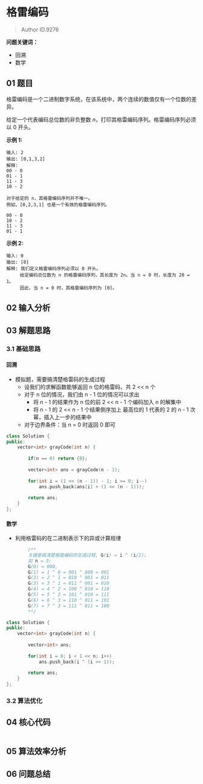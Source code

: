 # 格雷编码
> Author ID.9276 

**问题关键词：**

- 回溯
- 数学

## 01 题目

格雷编码是一个二进制数字系统，在该系统中，两个连续的数值仅有一个位数的差异。

给定一个代表编码总位数的非负整数 *n*，打印其格雷编码序列。格雷编码序列必须以 0 开头。

**示例 1:**

```
输入: 2
输出: [0,1,3,2]
解释:
00 - 0
01 - 1
11 - 3
10 - 2

对于给定的 n，其格雷编码序列并不唯一。
例如，[0,2,3,1] 也是一个有效的格雷编码序列。

00 - 0
10 - 2
11 - 3
01 - 1
```

**示例 2:**

```
输入: 0
输出: [0]
解释: 我们定义格雷编码序列必须以 0 开头。
     给定编码总位数为 n 的格雷编码序列，其长度为 2n。当 n = 0 时，长度为 20 = 1。
     因此，当 n = 0 时，其格雷编码序列为 [0]。
```

## 02 输入分析



## 03 解题思路

### 3.1 基础思路

#### 回溯

- 模拟题，需要搞清楚格雷码的生成过程
  - 设我们的求解函数能够返回 n 位的格雷码，共 2 << n 个
  - 对于 n 位的情况，我们由 n - 1 位的情况可以求出
    - 将 n - 1 的结果作为 n 位的前 2 << n - 1 个编码加入 n 的解集中
    - 将 n - 1 的 2 << n - 1 个结果倒序加上 最高位的 1 代表的 2 的 n - 1 次幂，插入上一步的结果中
  - 对于边界条件：当 n = 0 时返回 0 即可



```c++
class Solution {
public:
    vector<int> grayCode(int n) {
        
        if(n == 0) return {0};
        
        vector<int> ans = grayCode(n - 1);
        
        for(int i = (1 << (n - 1)) - 1; i >= 0; i--)
            ans.push_back(ans[i] + (1 << (n - 1)));
        
        return ans;
    }
};
```



#### 数学

- 利用格雷码的在二进制表示下的异或计算规律

```java
        /**
        关键是搞清楚格雷编码的生成过程, G(i) = i ^ (i/2);
        如 n = 3: 
        G(0) = 000, 
        G(1) = 1 ^ 0 = 001 ^ 000 = 001
        G(2) = 2 ^ 1 = 010 ^ 001 = 011 
        G(3) = 3 ^ 1 = 011 ^ 001 = 010
        G(4) = 4 ^ 2 = 100 ^ 010 = 110
        G(5) = 5 ^ 2 = 101 ^ 010 = 111
        G(6) = 6 ^ 3 = 110 ^ 011 = 101
        G(7) = 7 ^ 3 = 111 ^ 011 = 100
        **/
```

```c++
class Solution {
public:
    vector<int> grayCode(int n) {
        
        vector<int> ans;
        
        for(int i = 0; i < 1 << n; i++)
            ans.push_back(i ^ (i >> 1));
        
        return ans;
    }
};
```



### 3.2 算法优化



## 04 核心代码

```c++

```



## 05 算法效率分析



## 06 问题总结

